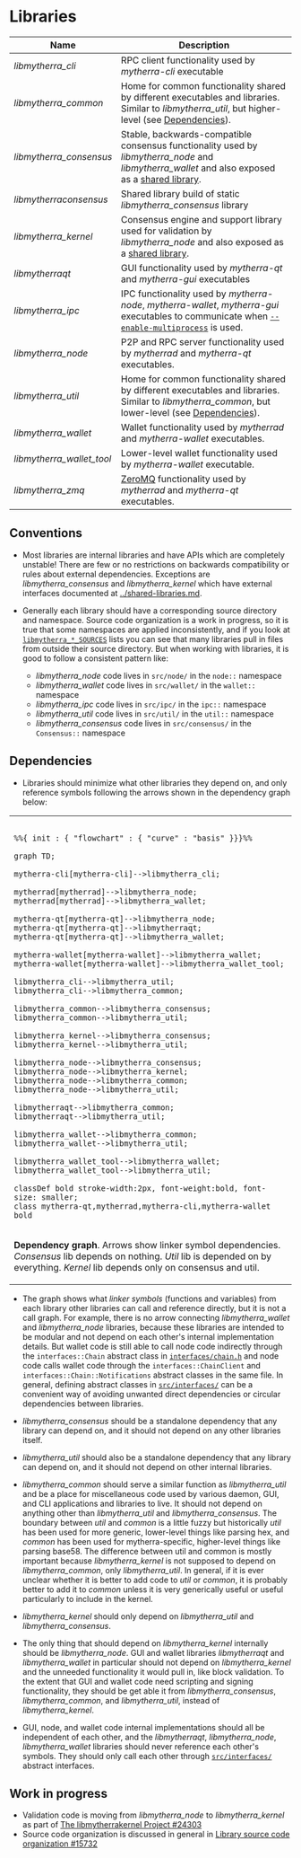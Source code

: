 # Libraries

| Name                     | Description |
|--------------------------|-------------|
| *libmytherra_cli*         | RPC client functionality used by *mytherra-cli* executable |
| *libmytherra_common*      | Home for common functionality shared by different executables and libraries. Similar to *libmytherra_util*, but higher-level (see [Dependencies](#dependencies)). |
| *libmytherra_consensus*   | Stable, backwards-compatible consensus functionality used by *libmytherra_node* and *libmytherra_wallet* and also exposed as a [shared library](../shared-libraries.md). |
| *libmytherraconsensus*    | Shared library build of static *libmytherra_consensus* library |
| *libmytherra_kernel*      | Consensus engine and support library used for validation by *libmytherra_node* and also exposed as a [shared library](../shared-libraries.md). |
| *libmytherraqt*           | GUI functionality used by *mytherra-qt* and *mytherra-gui* executables |
| *libmytherra_ipc*         | IPC functionality used by *mytherra-node*, *mytherra-wallet*, *mytherra-gui* executables to communicate when [`--enable-multiprocess`](multiprocess.md) is used. |
| *libmytherra_node*        | P2P and RPC server functionality used by *mytherrad* and *mytherra-qt* executables. |
| *libmytherra_util*        | Home for common functionality shared by different executables and libraries. Similar to *libmytherra_common*, but lower-level (see [Dependencies](#dependencies)). |
| *libmytherra_wallet*      | Wallet functionality used by *mytherrad* and *mytherra-wallet* executables. |
| *libmytherra_wallet_tool* | Lower-level wallet functionality used by *mytherra-wallet* executable. |
| *libmytherra_zmq*         | [ZeroMQ](../zmq.md) functionality used by *mytherrad* and *mytherra-qt* executables. |

## Conventions

- Most libraries are internal libraries and have APIs which are completely unstable! There are few or no restrictions on backwards compatibility or rules about external dependencies. Exceptions are *libmytherra_consensus* and *libmytherra_kernel* which have external interfaces documented at [../shared-libraries.md](../shared-libraries.md).

- Generally each library should have a corresponding source directory and namespace. Source code organization is a work in progress, so it is true that some namespaces are applied inconsistently, and if you look at [`libmytherra_*_SOURCES`](../../src/Makefile.am) lists you can see that many libraries pull in files from outside their source directory. But when working with libraries, it is good to follow a consistent pattern like:

  - *libmytherra_node* code lives in `src/node/` in the `node::` namespace
  - *libmytherra_wallet* code lives in `src/wallet/` in the `wallet::` namespace
  - *libmytherra_ipc* code lives in `src/ipc/` in the `ipc::` namespace
  - *libmytherra_util* code lives in `src/util/` in the `util::` namespace
  - *libmytherra_consensus* code lives in `src/consensus/` in the `Consensus::` namespace

## Dependencies

- Libraries should minimize what other libraries they depend on, and only reference symbols following the arrows shown in the dependency graph below:

<table><tr><td>

```mermaid

%%{ init : { "flowchart" : { "curve" : "basis" }}}%%

graph TD;

mytherra-cli[mytherra-cli]-->libmytherra_cli;

mytherrad[mytherrad]-->libmytherra_node;
mytherrad[mytherrad]-->libmytherra_wallet;

mytherra-qt[mytherra-qt]-->libmytherra_node;
mytherra-qt[mytherra-qt]-->libmytherraqt;
mytherra-qt[mytherra-qt]-->libmytherra_wallet;

mytherra-wallet[mytherra-wallet]-->libmytherra_wallet;
mytherra-wallet[mytherra-wallet]-->libmytherra_wallet_tool;

libmytherra_cli-->libmytherra_util;
libmytherra_cli-->libmytherra_common;

libmytherra_common-->libmytherra_consensus;
libmytherra_common-->libmytherra_util;

libmytherra_kernel-->libmytherra_consensus;
libmytherra_kernel-->libmytherra_util;

libmytherra_node-->libmytherra_consensus;
libmytherra_node-->libmytherra_kernel;
libmytherra_node-->libmytherra_common;
libmytherra_node-->libmytherra_util;

libmytherraqt-->libmytherra_common;
libmytherraqt-->libmytherra_util;

libmytherra_wallet-->libmytherra_common;
libmytherra_wallet-->libmytherra_util;

libmytherra_wallet_tool-->libmytherra_wallet;
libmytherra_wallet_tool-->libmytherra_util;

classDef bold stroke-width:2px, font-weight:bold, font-size: smaller;
class mytherra-qt,mytherrad,mytherra-cli,mytherra-wallet bold
```
</td></tr><tr><td>

**Dependency graph**. Arrows show linker symbol dependencies. *Consensus* lib depends on nothing. *Util* lib is depended on by everything. *Kernel* lib depends only on consensus and util.

</td></tr></table>

- The graph shows what _linker symbols_ (functions and variables) from each library other libraries can call and reference directly, but it is not a call graph. For example, there is no arrow connecting *libmytherra_wallet* and *libmytherra_node* libraries, because these libraries are intended to be modular and not depend on each other's internal implementation details. But wallet code is still able to call node code indirectly through the `interfaces::Chain` abstract class in [`interfaces/chain.h`](../../src/interfaces/chain.h) and node code calls wallet code through the `interfaces::ChainClient` and `interfaces::Chain::Notifications` abstract classes in the same file. In general, defining abstract classes in [`src/interfaces/`](../../src/interfaces/) can be a convenient way of avoiding unwanted direct dependencies or circular dependencies between libraries.

- *libmytherra_consensus* should be a standalone dependency that any library can depend on, and it should not depend on any other libraries itself.

- *libmytherra_util* should also be a standalone dependency that any library can depend on, and it should not depend on other internal libraries.

- *libmytherra_common* should serve a similar function as *libmytherra_util* and be a place for miscellaneous code used by various daemon, GUI, and CLI applications and libraries to live. It should not depend on anything other than *libmytherra_util* and *libmytherra_consensus*. The boundary between _util_ and _common_ is a little fuzzy but historically _util_ has been used for more generic, lower-level things like parsing hex, and _common_ has been used for mytherra-specific, higher-level things like parsing base58. The difference between util and common is mostly important because *libmytherra_kernel* is not supposed to depend on *libmytherra_common*, only *libmytherra_util*. In general, if it is ever unclear whether it is better to add code to *util* or *common*, it is probably better to add it to *common* unless it is very generically useful or useful particularly to include in the kernel.


- *libmytherra_kernel* should only depend on *libmytherra_util* and *libmytherra_consensus*.

- The only thing that should depend on *libmytherra_kernel* internally should be *libmytherra_node*. GUI and wallet libraries *libmytherraqt* and *libmytherra_wallet* in particular should not depend on *libmytherra_kernel* and the unneeded functionality it would pull in, like block validation. To the extent that GUI and wallet code need scripting and signing functionality, they should be get able it from *libmytherra_consensus*, *libmytherra_common*, and *libmytherra_util*, instead of *libmytherra_kernel*.

- GUI, node, and wallet code internal implementations should all be independent of each other, and the *libmytherraqt*, *libmytherra_node*, *libmytherra_wallet* libraries should never reference each other's symbols. They should only call each other through [`src/interfaces/`](`../../src/interfaces/`) abstract interfaces.

## Work in progress

- Validation code is moving from *libmytherra_node* to *libmytherra_kernel* as part of [The libmytherrakernel Project #24303](https://github.com/mytherra/mytherra/issues/24303)
- Source code organization is discussed in general in [Library source code organization #15732](https://github.com/mytherra/mytherra/issues/15732)
